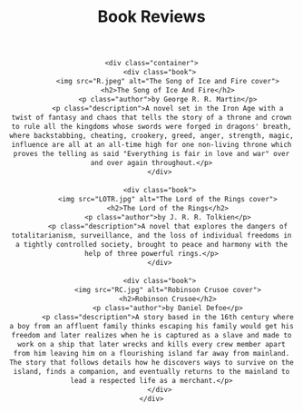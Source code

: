 <html lang="en">
<head>
    <meta charset="UTF-8">
    <meta name="viewport" content="width=device-width, initial-scale=1.0">
    <link rel="Stylesheet" href="styles.css">
    <title>Book Reviews</title>
    </head>
<body>
<center>
    <header>
        <h1>Book Reviews</h1>
    </header>

    <div class="container">
        <div class="book">
            <img src="R.jpeg" alt="The Song of Ice and Fire cover">
            <h2>The Song of Ice And Fire</h2>
            <p class="author">by George R. R. Martin</p>
            <p class="description">A novel set in the Iron Age with a twist of fantasy and chaos that tells the story of a throne and crown to rule all the kingdoms whose swords were forged in dragons' breath, where backstabbing, cheating, crookery, greed, anger, strength, magic, influence are all at an all-time high for one non-living throne which proves the telling as said "Everything is fair in love and war" over and over again throughout.</p>
        </div>

        <div class="book">
            <img src="LOTR.jpg" alt="The Lord of the Rings cover">
            <h2>The Lord of the Rings</h2>
            <p class="author">by J. R. R. Tolkien</p>
            <p class="description">A novel that explores the dangers of totalitarianism, surveillance, and the loss of individual freedoms in a tightly controlled society, brought to peace and harmony with the help of three powerful rings.</p>
        </div>

        <div class="book">
            <img src="RC.jpg" alt="Robinson Crusoe cover">
            <h2>Robinson Crusoe</h2>
            <p class="author">by Daniel Defoe</p>
            <p class="description">A story based in the 16th century where a boy from an affluent family thinks escaping his family would get his freedom and later realizes when he is captured as a slave and made to work on a ship that later wrecks and kills every crew member apart from him leaving him on a flourishing island far away from mainland. The story that follows details how he discovers ways to survive on the island, finds a companion, and eventually returns to the mainland to lead a respected life as a merchant.</p>
        </div>
    </div>
</center>
</body>
</html>
